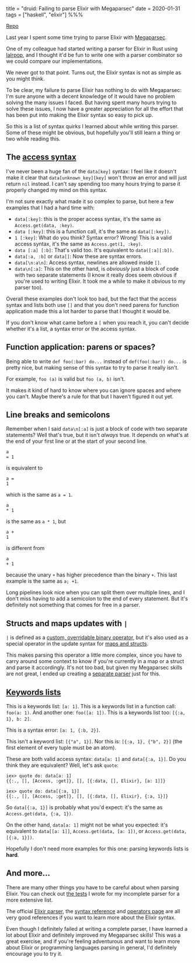 title = "druid: Failing to parse Elixir with Megaparsec"
date = 2020-01-31
tags = ["haskell", "elixir"]
%%%

[Repo](https://github.com/evuez/druid/)

Last year I spent some time trying to parse Elixir with [Megaparsec](https://github.com/mrkkrp/megaparsec).

One of my colleague had started writing a parser for Elixir in Rust using [lalrpop](https://github.com/lalrpop/lalrpop), and I thought it'd be fun to write one with a parser combinator so we could compare our implementations.

We never got to that point. Turns out, the Elixir syntax is not as simple as you might think.

To be clear, my failure to parse Elixir has nothing to do with Megaparsec: I'm sure anyone with a decent knowledge of it would have no problem solving the many issues I faced. But having spent many hours trying to solve these issues, I now have a greater appreciation for all the effort that has been put into making the Elixir syntax so easy to pick up.

So this is a list of syntax quirks I learned about while writing this parser. Some of these might be obvious, but hopefully you'll still learn a thing or two while reading this.

## The [access syntax](https://hexdocs.pm/elixir/Access.html)

I've never been a huge fan of the `data[key]` syntax: I feel like it doesn't make it clear that `data[unknown_key][key]` won't throw an error and will just return `nil` instead. I can't say spending too many hours trying to parse it properly changed my mind on this syntax.

I'm not sure exactly what made it so complex to parse, but here a few examples that I had a hard time with:


  - `data[:key]`: this is the proper access syntax, it's the same as `Access.get(data, :key)`.
  - `data [:key]`: this is a function call, it's the same as `data([:key])`.
  - `1 [:key]`: What do you think? Syntax error? Wrong! This is a valid access syntax, it's the same as `Access.get(1, :key)`.
  - `data [:a] [:b]`: That's valid too. It's equivalent to `data([:a][:b])`.
  - `data[:a, :b]` or `data[]`: Now these are syntax errors.
  - `data[\n:a\n]`: Access syntax, newlines are allowed inside `[]`.
  - `data\n[:a]`: This on the other hand, is _obviously_ just a block of code with two separate statements (I know it really does seem obvious if you're used to writing Elixir. It took me a while to make it obvious to my parser too).

Overall these examples don't look too bad, but the fact that the access syntax and lists both use `[]` and that you don't need parens for function application made this a lot harder to parse that I thought it would be.

If you don't know what came before a `[` when you reach it, you can't decide whether it's a list, a syntax error or the access syntax.

## Function application: parens or spaces?

Being able to write `def foo(:bar) do...` instead of `def(foo(:bar)) do...` is pretty nice, but making sense of this syntax to try to parse it really isn't.

For example, `foo (a)` is valid but `foo (a, b)` isn't.

It makes it kind of hard to know where you can ignore spaces and where you can't. Maybe there's a rule for that but I haven't figured it out yet.

## Line breaks and semicolons

Remember when I said `data\n[:a]` is just a block of code with two separate statements? Well that's true, but it isn't _always_ true. It depends on what's at the end of your first line or at the start of your second line.

```
a
= 1
```
is equivalent to
```
a =
1
```
which is the same as `a = 1`.

```
a
* 1
```
is the same as `a * 1`, but

```
a +
1
```
is different from

```
a
+ 1
```
because the unary `+` has higher precedence than the binary `+`. This last example is the same as `a; +1`.

Long pipelines look nice when you can split them over multiple lines, and I don't miss having to add a semicolon to the end of every statement. But it's definitely not something that comes for free in a parser.

## Structs and maps updates with `|`

`|` is defined as a [custom, overridable binary operator](https://hexdocs.pm/elixir/master/operators.html#defining-custom-operators), but it's also used as a special operator in the update syntax for [maps and structs](https://hexdocs.pm/elixir/Map.html).

This makes parsing this operator a little more complex, since you have to carry around some context to know if you're currently in a map or a struct and parse it accordingly.
It's not too bad, but given my Megaparsec skills are not great, I ended up creating a [separate parser](https://github.com/evuez/druid/blob/18055b60ecd679439f415ca7f412fac02e02e01b/src/Lib.hs#L550) just for this.

## [Keywords lists](https://hexdocs.pm/elixir/syntax-reference.html#keywords)

This is a keywords list: `[a: 1]`. This is a keywords list in a function call: `foo(a: 1)`. And another one: `foo([a: 1])`. This is a keywords list too: `[{:a, 1}, b: 2]`.

This is a syntax error: `[a: 1, {:b, 2}]`.

This isn't a keyword list: `[{"a", 1}]`. Nor this is: `[{:a, 1}, {"b", 2}]` (the first element of every tuple must be an atom).

These are both valid access syntax: `data[a: 1]` and `data[{:a, 1}]`. Do you think they are equivalent? Well, let's ask `quote`:

```
iex> quote do: data[a: 1]
{{:., [], [Access, :get]}, [], [{:data, [], Elixir}, [a: 1]]}

iex> quote do: data[{:a, 1}]
{{:., [], [Access, :get]}, [], [{:data, [], Elixir}, {:a, 1}]}
```

So `data[{:a, 1}]` is probably what you'd expect: it's the same as `Access.get(data, {:a, 1})`.

On the other hand, `data[a: 1]` might not be what you expected: it's equivalent to `data[[a: 1]]`, `Access.get(data, [a: 1])`, or `Access.get(data, [{:a, 1}])`.

Hopefully I don't need more examples for this one: parsing keywords lists is **hard**.

## And more...

There are many other things you have to be careful about when parsing Elixir. You can check out [the tests](https://github.com/evuez/druid/blob/2baec508b0cba8e4371ccc054c6b91f864d9d2ba/test/Spec.hs) I wrote for my incomplete parser for a more extensive list.

The official [Elixir parser](https://github.com/elixir-lang/elixir/blob/master/lib/elixir/src/elixir_parser.yrl), the [syntax reference](https://hexdocs.pm/elixir/syntax-reference.html) and [operators page](https://hexdocs.pm/elixir/operators.html#content) are all very good references if you want to learn more about the Elixir syntax.

Even though I definitely failed at writing a complete parser, I have learned a lot about Elixir and definitely improved my Megaparsec skills! This was a great exercise, and if you're feeling adventurous and want to learn more about Elixir or programming languages parsing in general, I'd definitely encourage you to try it.
